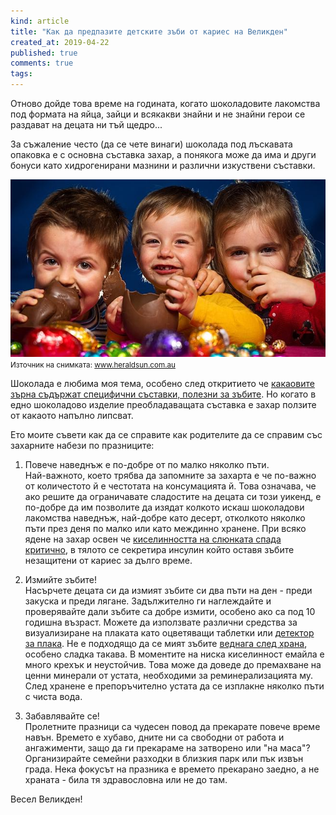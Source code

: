 ```yaml
---
kind: article
title: "Как да предпазите детските зъби от кариес на Великден"
created_at: 2019-04-22
published: true
comments: true
tags:
--- 
```

Отново дойде това време на годината, когато шоколадовите лакомства под формата на яйца, зайци и всякакви знайни и не знайни герои се раздават на децата ни тъй щедро...<br />

За съжаление често (да се чете винаги) шоколада под лъскавата опаковка е с основна съставка захар, а понякога може да има и други бонуси като хидрогенирани мазнини и различни изкуствени съставки.


![gummies](/images/posts/children-eating-chocolate-easter-eggs.jpg)
<span style="font-size: smaller;">Източник на снимката: www.heraldsun.com.au</span><br />

<!-- more -->

Шоколада е любима моя тема, особено след откритието че [какаовите зърна съдържат специфични съставки, полезни за зъбите](https://bezkaries.com/blog/2018-07-31-шоколад-за-здрави-зъби/). Но когато в едно шоколадово изделие преобладаващата съставка е захар ползите от какаото напълно липсват.<br />

Ето моите съвети как да се справите как родителите да се справим със захарните набези по празниците:

1. Повече наведнъж е по-добре от по малко няколко пъти.<br />
Най-важното, което трябва да запомните за захарта е че по-важно от количестото й е честотата на консумацията й. Това означава, че ако решите да ограничавате сладостите на децата си този уикенд, е по-добре да им позволите да изядат колкото искаш шоколадови лакомства наведнъж, най-добре като десерт, отколкото няколко пъти през деня по малко или като междинно хранене. При всяко ядене на захар освен че [киселинността на слюнката спада критично](https://bezkaries.com/blog/2016-04-07-кариес-и-слюнка/), в тялото се секретира инсулин който оставя зъбите незащитени от кариес за дълго време.

2. Измийте зъбите!<br />
Насърчете децата си да измият зъбите си два пъти на ден - преди закуска и преди лягане. Задължително ги наглеждайте и проверявайте дали зъбите са добре измити, особено ако са под 10 годишна възраст. Можете да използвате различни средства за визуализиране на плаката като оцветяващи таблетки или [детектор за плака](https://bezkaries.com/recommended/#hometests).
Не е подходящо да се мият зъбите [веднага след храна](https://bezkaries.com/blog/2017-03-13-не-мийте-зъбите-си/), особено сладка такава. В моментите на ниска киселинност емайла е много крехък и неустойчив. Това може да доведе до премахване на ценни минерали от устата, необходими за реминерализацията му. След хранене е препоръчително устата да се изплакне няколко пъти с чиста вода.

3. Забавлявайте се!<br />
Пролетните празници са чудесен повод да прекарате повече време навън. Времето е хубаво, дните ни са свободни от работа и ангажименти, защо да ги прекараме на затворено или "на маса"? Организирайте семейни разходки в близкия парк или пък извън града. Нека фокусът на празника е времето прекарано заедно, а не храната - била тя здравословна или не до там.

Весел Великден!
